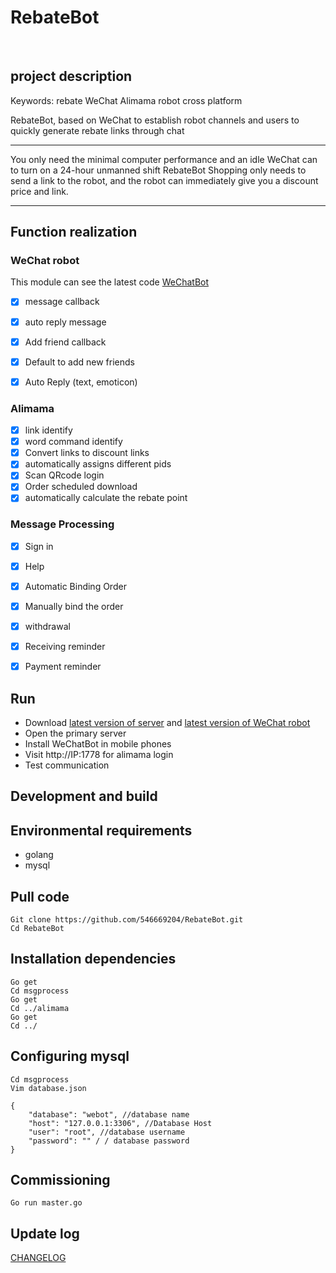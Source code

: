 # RebateBot 
 
## project description
Keywords: rebate WeChat Alimama robot cross platform

RebateBot, based on WeChat to establish robot channels and users to quickly generate rebate links through chat


---

You only need the minimal computer performance and an idle WeChat can to turn on a 24-hour unmanned shift RebateBot
Shopping only needs to send a link to the robot, and the robot can immediately give you a discount price and link.

---

## Function realization

### WeChat robot
This module can see the latest code [WeChatBot](https://github.com/546669204/wechatbot-xposed)
- [x] message callback
- [x] auto reply message
- [x] Add friend callback
- [x] Default to add new friends
- [x] Auto Reply (text, emoticon)


### Alimama
- [x] link identify
- [x] word command identify
- [x] Convert links to discount links
- [x] automatically assigns different pids
- [x] Scan QRcode login
- [x] Order scheduled download
- [x] automatically calculate the rebate point

### Message Processing
- [x] Sign in
- [x] Help
- [x] Automatic Binding Order
- [x] Manually bind the order
- [x] withdrawal
- [x] Receiving reminder
- [x] Payment reminder


## Run

- Download [latest version of server](https://github.com/546669204/RebateBot/releases) and [latest version of WeChat robot](https://github.com/546669204/wechatbot-xposed/releases)
- Open the primary server
- Install WeChatBot in mobile phones
- Visit http://IP:1778 for alimama login
- Test communication


## Development and build

## Environmental requirements

- golang
- mysql

## Pull code
```
Git clone https://github.com/546669204/RebateBot.git
Cd RebateBot
```

## Installation dependencies
```
Go get
Cd msgprocess
Go get
Cd ../alimama
Go get
Cd ../
```
## Configuring mysql

```
Cd msgprocess
Vim database.json

{
    "database": "webot", //database name
    "host": "127.0.0.1:3306", //Database Host
    "user": "root", //database username
    "password": "" / / database password
}
```

## Commissioning
```
Go run master.go
```

## Update log

[CHANGELOG](https://github.com/546669204/RebateBot/CHANGELOG)